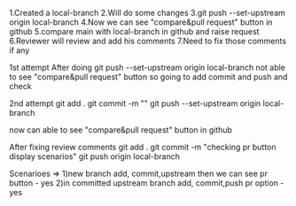 1.Created a local-branch
2.Will do some changes 
3.git push --set-upstream origin local-branch
4.Now we can see "compare&pull request" button in github
5.compare main with local-branch in github and raise request
6.Reviewer will review and add his comments
7.Need to fix those comments if any


1st attempt 
After doing git push --set-upstream origin local-branch not able to see "compare&pull request" button
so going to add commit and push and check

2nd attempt 
git add .
git commit -m ""
git push --set-upstream origin local-branch

now can able to see "compare&pull request" button in github


After fixing review comments 
git add .
git commit -m "checking pr button display scenarios"
git push origin local-branch

Scenarioes =>
1)new branch add, commit,upstream  then we can see pr button - yes
2)in committed upstream branch add, commit,push pr option - yes